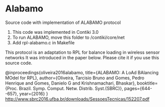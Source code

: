 # Alabamo
Source code with implementation of ALABAMO protocol

1. This code was implemented in Contiki 3.0
2. To run ALABAMO, move this folder to /contiki/core/net
3. Add rpl-alabamo.c in Makefile

This protocol is an adaptation to RPL for balance loading in wireless sensor networks
It was introduced in the paper below. Please cite it if you use this source code.

@inproceedings{oliveira2016alabamo,
  title={ALABAMO: A LoAd BAlancing MOdel for RPL},
  author={Oliveira, Tarcisio Bruno and Gomes, Pedro Henrique and Gomes, Danielo G and Krishnamachari, Bhaskar},
  booktitle={Proc. Brazil. Symp. Comput. Netw. Distrib. Syst.(SBRC)},
  pages={644--657},
  year={2016}
}
http://www.sbrc2016.ufba.br/downloads/SessoesTecnicas/152207.pdf